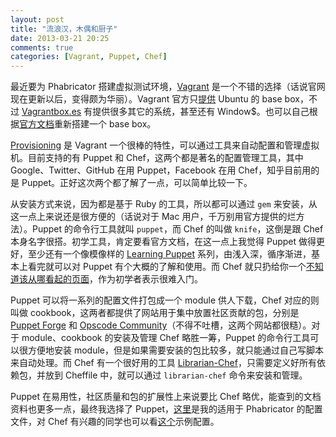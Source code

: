 ```yaml
---
layout: post
title: "流浪汉，木偶和厨子"
date: 2013-03-21 20:25
comments: true
categories: [Vagrant, Puppet, Chef]
---
```


最近要为 Phabricator 搭建虚拟测试环境，[Vagrant](http://www.vagrantup.com) 是一个不错的选择（话说官网现在更新以后，变得颇为华丽）。Vagrant 官方只[提供](https://github.com/mitchellh/vagrant/wiki/Available-Vagrant-Boxes) Ubuntu 的 base box，不过 [Vagrantbox.es](http://www.vagrantbox.es) 有提供很多其它的系统，甚至还有 Window$。也可以自己根据[官方文档](http://docs-v1.vagrantup.com/v1/docs/base_boxes.html)重新搭建一个 base box。

[Provisioning](http://docs.vagrantup.com/v2/provisioning/index.html) 是 Vagrant 一个很棒的特性，可以通过工具来自动配置和管理虚拟机。目前支持的有 Puppet 和 Chef，这两个都是著名的配置管理工具，其中 Google、Twitter、GitHub 在用 Puppet，Facebook 在用 Chef，知乎目前用的是 Puppet。正好这次两个都了解了一点，可以简单比较一下。

从安装方式来说，因为都是基于 Ruby 的工具，所以都可以通过 `gem` 来安装，从这一点上来说还是很方便的（话说对于 Mac 用户，千万别用官方提供的烂方法）。Puppet 的命令行工具就叫 `puppet`，而 Chef 的叫做 `knife`，这倒是跟 Chef 本身名字很搭。初学工具，肯定要看官方文档，在这一点上我觉得 Puppet 做得更好，至少还有一个像模像样的 [Learning Puppet](http://docs.puppetlabs.com/learning/) 系列，由浅入深，循序渐进，基本上看完就可以对 Puppet 有个大概的了解和使用。而 Chef 就只扔给你一个[不知道该从哪看起的页面](http://docs.opscode.com)，作为初学者表示很难入门。

Puppet 可以将一系列的配置文件打包成一个 module 供人下载，Chef 对应的则叫做 cookbook，这两者都提供了网站用于集中放置社区贡献的包，分别是 [Puppet Forge](http://forge.puppetlabs.com) 和 [Opscode Community](http://community.opscode.com/cookbooks)（不得不吐槽，这两个网站都很糙）。对于 module、cookbook 的安装及管理 Chef 略胜一筹，Puppet 的命令行工具可以很方便地安装 module，但是如果需要安装的包比较多，就只能通过自己写脚本来自动处理。而 Chef 有一个很好用的工具 [Librarian-Chef](https://github.com/applicationsonline/librarian)，只需要定义好所有依赖包，并放到 Cheffile 中，就可以通过 `librarian-chef` 命令来安装和管理。

Puppet 在易用性，社区质量和包的扩展性上来说要比 Chef 略优，能查到的文档资料也更多一点，最终我选择了 Puppet，[这里](https://github.com/xiaogaozi/vagrant-phabricator)是我的适用于 Phabricator 的配置文件，对 Chef 有兴趣的同学也可以看[这个](https://github.com/grigio/vagrant-chef-solo-bootstrap)示例配置。
